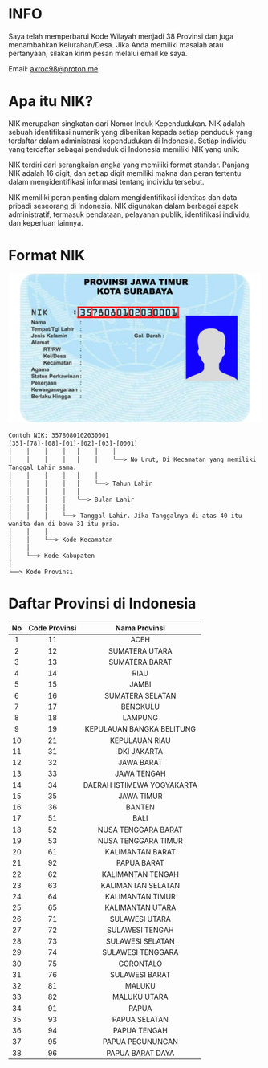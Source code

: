 # INFO
Saya telah memperbarui Kode Wilayah menjadi 38 Provinsi dan juga menambahkan Kelurahan/Desa. Jika Anda memiliki masalah atau pertanyaan, silakan kirim pesan melalui email ke saya.

Email: axroc98@proton.me

# Apa itu NIK?
NIK merupakan singkatan dari Nomor Induk Kependudukan. NIK adalah sebuah identifikasi numerik yang diberikan kepada setiap penduduk yang terdaftar dalam administrasi kependudukan di Indonesia. Setiap individu yang terdaftar sebagai penduduk di Indonesia memiliki NIK yang unik.

NIK terdiri dari serangkaian angka yang memiliki format standar. Panjang NIK adalah 16 digit, dan setiap digit memiliki makna dan peran tertentu dalam mengidentifikasi informasi tentang individu tersebut.

NIK memiliki peran penting dalam mengidentifikasi identitas dan data pribadi seseorang di Indonesia. NIK digunakan dalam berbagai aspek administratif, termasuk pendataan, pelayanan publik, identifikasi individu, dan keperluan lainnya.

# Format NIK

![Foto Format NIK di KTP](format_nik_ktp.png)
```
Contoh NIK: 3578080102030001
[35]-[78]-[08]-[01]-[02]-[03]-[0001]
│    │    │    │   │    │    │
│    │    │    │   │    │    └──> No Urut, Di Kecamatan yang memiliki Tanggal Lahir sama.
│    │    │    │   │    │ 
│    │    │    │   │    └──> Tahun Lahir
│    │    │    │   │
│    │    │    │   └──> Bulan Lahir
│    │    │    │
│    │    │    └──> Tanggal Lahir. Jika Tanggalnya di atas 40 itu wanita dan di bawa 31 itu pria.
│    │    │
│    │    └──> Kode Kecamatan
│    │
│    └──> Kode Kabupaten
│
└──> Kode Provinsi
```

# Daftar Provinsi di Indonesia
| No   | Code Provinsi | Nama Provinsi               |
|:----:|:-------------:|:---------------------------:|
| 1    | 11            | ACEH                        |
| 2    | 12            | SUMATERA UTARA              |
| 3    | 13            | SUMATERA BARAT              |
| 4    | 14            | RIAU                        |
| 5    | 15            | JAMBI                       |
| 6    | 16            | SUMATERA SELATAN            |
| 7    | 17            | BENGKULU                    |
| 8    | 18            | LAMPUNG                     |
| 9    | 19            | KEPULAUAN BANGKA BELITUNG   |
| 10   | 21            | KEPULAUAN RIAU              |
| 11   | 31            | DKI JAKARTA                 |
| 12   | 32            | JAWA BARAT                  |
| 13   | 33            | JAWA TENGAH                 |
| 14   | 34            | DAERAH ISTIMEWA YOGYAKARTA  |
| 15   | 35            | JAWA TIMUR                  |
| 16   | 36            | BANTEN                      |
| 17   | 51            | BALI                        |
| 18   | 52            | NUSA TENGGARA BARAT         |
| 19   | 53            | NUSA TENGGARA TIMUR         |
| 20   | 61            | KALIMANTAN BARAT            |
| 21   | 92            | PAPUA BARAT                 |
| 22   | 62            | KALIMANTAN TENGAH           |
| 23   | 63            | KALIMANTAN SELATAN          |
| 24   | 64            | KALIMANTAN TIMUR            |
| 25   | 65            | KALIMANTAN UTARA            |
| 26   | 71            | SULAWESI UTARA              |
| 27   | 72            | SULAWESI TENGAH             |
| 28   | 73            | SULAWESI SELATAN            |
| 29   | 74            | SULAWESI TENGGARA           |
| 30   | 75            | GORONTALO                   |
| 31   | 76            | SULAWESI BARAT              |
| 32   | 81            | MALUKU                      |
| 33   | 82            | MALUKU UTARA                |
| 34   | 91            | PAPUA                       |
| 35   | 93            | PAPUA SELATAN               |
| 36   | 94            | PAPUA TENGAH                |
| 37   | 95            | PAPUA PEGUNUNGAN            |
| 38   | 96            | PAPUA BARAT DAYA            |
